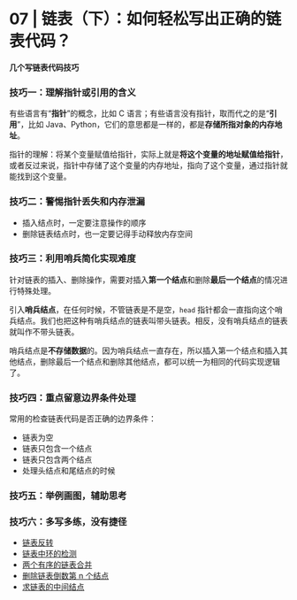 # 07 | 链表（下）：如何轻松写出正确的链表代码？

**几个写链表代码技巧**

### 技巧一：理解指针或引用的含义

有些语言有“**指针**”的概念，比如 C 语言；有些语言没有指针，取而代之的是“**引用**”，比如 Java、Python，它们的意思都是一样的，都是**存储所指对象的内存地址**。

指针的理解：将某个变量赋值给指针，实际上就是**将这个变量的地址赋值给指针**，或者反过来说，指针中存储了这个变量的内存地址，指向了这个变量，通过指针就能找到这个变量。

### 技巧二：警惕指针丢失和内存泄漏

- 插入结点时，一定要注意操作的顺序
- 删除链表结点时，也一定要记得手动释放内存空间

### 技巧三：利用哨兵简化实现难度

针对链表的插入、删除操作，需要对插入**第一个结点**和删除**最后一个结点**的情况进行特殊处理。

引入**哨兵结点**，在任何时候，不管链表是不是空，`head` 指针都会一直指向这个哨兵结点。我们也把这种有哨兵结点的链表叫带头链表。相反，没有哨兵结点的链表就叫作不带头链表。

哨兵结点是**不存储数据**的。因为哨兵结点一直存在，所以插入第一个结点和插入其他结点，删除最后一个结点和删除其他结点，都可以统一为相同的代码实现逻辑了。

### 技巧四：重点留意边界条件处理

常用的检查链表代码是否正确的边界条件：
- 链表为空
- 链表只包含一个结点
- 链表只包含两个结点
- 处理头结点和尾结点的时候

### 技巧五：举例画图，辅助思考

### 技巧六：多写多练，没有捷径

- [链表反转](https://leetcode-cn.com/problems/reverse-linked-list/)
- [链表中环的检测](https://leetcode-cn.com/problems/linked-list-cycle/)
- [两个有序的链表合并](https://leetcode-cn.com/problems/merge-two-sorted-lists/)
- [删除链表倒数第 n 个结点](https://leetcode-cn.com/problems/remove-nth-node-from-end-of-list/)
- [求链表的中间结点](https://leetcode-cn.com/problems/middle-of-the-linked-list/)